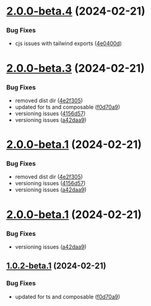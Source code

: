 # [2.0.0-beta.4](https://github.com/vue-interface/pagination/compare/v2.0.0-beta.3...v2.0.0-beta.4) (2024-02-21)


### Bug Fixes

* cjs issues with tailwind exports ([4e0400d](https://github.com/vue-interface/pagination/commit/4e0400dc14efef5059e55d9bd70a13538e5e3b67))

# [2.0.0-beta.3](https://github.com/vue-interface/pagination/compare/v2.0.0-beta.2...v2.0.0-beta.3) (2024-02-21)


### Bug Fixes

* removed dist dir ([4e2f305](https://github.com/vue-interface/pagination/commit/4e2f305d052651e71eac0bc8776727858bdd92cc))
* updated for ts and composable ([f0d70a9](https://github.com/vue-interface/pagination/commit/f0d70a9f4507376d0a8371960b9c73fbb8f75df3))
* versioning issues ([4156d57](https://github.com/vue-interface/pagination/commit/4156d57a64469569b545148acde50bc0e4e97b96))
* versioning issues ([a42daa9](https://github.com/vue-interface/pagination/commit/a42daa978ed4026ede52162fb43945b7cd0178cc))

# [2.0.0-beta.1](https://github.com/vue-interface/pagination/compare/v1.0.2-beta.1...v2.0.0-beta.1) (2024-02-21)


### Bug Fixes

* removed dist dir ([4e2f305](https://github.com/vue-interface/pagination/commit/4e2f305d052651e71eac0bc8776727858bdd92cc))
* versioning issues ([4156d57](https://github.com/vue-interface/pagination/commit/4156d57a64469569b545148acde50bc0e4e97b96))
* versioning issues ([a42daa9](https://github.com/vue-interface/pagination/commit/a42daa978ed4026ede52162fb43945b7cd0178cc))

# [2.0.0-beta.1](https://github.com/vue-interface/pagination/compare/v1.0.2-beta.1...v2.0.0-beta.1) (2024-02-21)


### Bug Fixes

* versioning issues ([a42daa9](https://github.com/vue-interface/pagination/commit/a42daa978ed4026ede52162fb43945b7cd0178cc))

## [1.0.2-beta.1](https://github.com/vue-interface/pagination/compare/v1.0.1...v1.0.2-beta.1) (2024-02-21)


### Bug Fixes

* updated for ts and composable ([f0d70a9](https://github.com/vue-interface/pagination/commit/f0d70a9f4507376d0a8371960b9c73fbb8f75df3))
